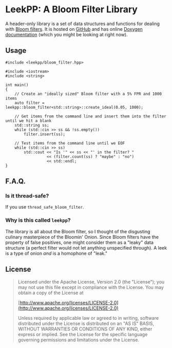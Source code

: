 LeekPP: A Bloom Filter Library
==============================

A header-only library is a set of data structures and functions for dealing with
 [Bloom filters](https://en.wikipedia.org/wiki/Bloom_filter).
It is hosted on [GitHub](https://github.com/tgockel/leekpp) and has online
 [Doxygen documentation](http://tgockel.github.io/leekpp/) (which you might be looking at right now).

Usage
-----

    #include <leekpp/bloom_filter.hpp>

    #include <iostream>
    #include <string>

    int main()
    {
        // Create an "ideally sized" Bloom filter with a 5% FPR and 1000 items
        auto filter = leekpp::bloom_filter<std::string>::create_ideal(0.05, 1000);

        // Get items from the command line and insert them into the filter until we hit a blank
        std::string ss;
        while (std::cin >> ss && !ss.empty())
            filter.insert(ss);

        // Test items from the command line until we EOF
        while (std::cin >> ss)
            std::cout << "Is '" << ss << "' in the filter? "
                      << (filter.count(ss) ? "maybe" : "no")
                      << std::endl;
    }

F.A.Q.
------

### Is it thread-safe?

If you use `thread_safe_bloom_filter`.

### Why is this called `leekpp`?

The library is all about the Bloom filter, so I thought of the disgusting culinary masterpiece of the Bloomin' Onion.
Since Bloom filters have the property of false positives, one might consider them as a "leaky" data structure (a perfect
 filter would not let anything unspecified through).
A leek is a type of onion _and_ is a homophone of "leak."

License
-------

> Licensed under the Apache License, Version 2.0 (the "License"); you may not use this file except in compliance with
> the License. You may obtain a copy of the License at
>
>  [http://www.apache.org/licenses/LICENSE-2.0](http://www.apache.org/licenses/LICENSE-2.0)
>
> Unless required by applicable law or agreed to in writing, software distributed under the License is distributed on
> an "AS IS" BASIS, WITHOUT WARRANTIES OR CONDITIONS OF ANY KIND, either express or implied. See the License for the
> specific language governing permissions and limitations under the License.
